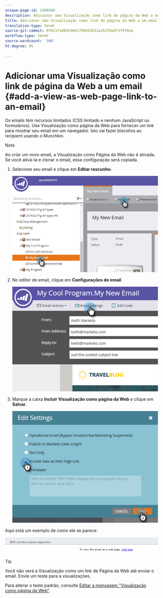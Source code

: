 ```yaml
---
unique-page-id: 1900560
description: Adicionar uma Visualização como link de página da Web a um email - Documentos do Marketing - Documentação do produto
title: Adicionar uma Visualização como link de página da Web a um email
translation-type: tm+mt
source-git-commit: 0f0217a88929661798015b51a26259a973f9f6ea
workflow-type: tm+mt
source-wordcount: '160'
ht-degree: 0%

---
```



# Adicionar uma Visualização como link de página da Web a um email {#add-a-view-as-web-page-link-to-an-email}

Os emails têm recursos limitados (CSS limitado e nenhum JavaScript ou formulários). Use Visualização como página da Web para fornecer um link para mostrar seu email em um navegador. Isto vai fazer biscoitos ao recipient usando o Munchkin.

>[!NOTE]
>
>Ao criar um novo email, a Visualização como Página da Web não é ativada. Se você ativá-la e clonar o email, essa configuração será copiada.

1. Selecione seu email e clique em **Editar rascunho**.

   ![](assets/one-5.png)

1. No editor de email, clique em **Configurações de email**.

   ![](assets/two-5.png)

1. Marque a caixa **Incluir Visualização como página da Web** e clique em **Salvar**.

   ![](assets/three-4.png)

Aqui está um exemplo de como ele se parece:

![](assets/four-3.png)

>[!TIP]
>
>Você não verá a Visualização como um link de Página da Web até enviar o email. Envie um teste para a visualizações.

Para alterar o texto padrão, consulte [Editar a mensagem &quot;Visualização como página da Web&quot;](/help/marketo/product-docs/administration/email-setup/edit-the-view-as-web-page-message.md).
